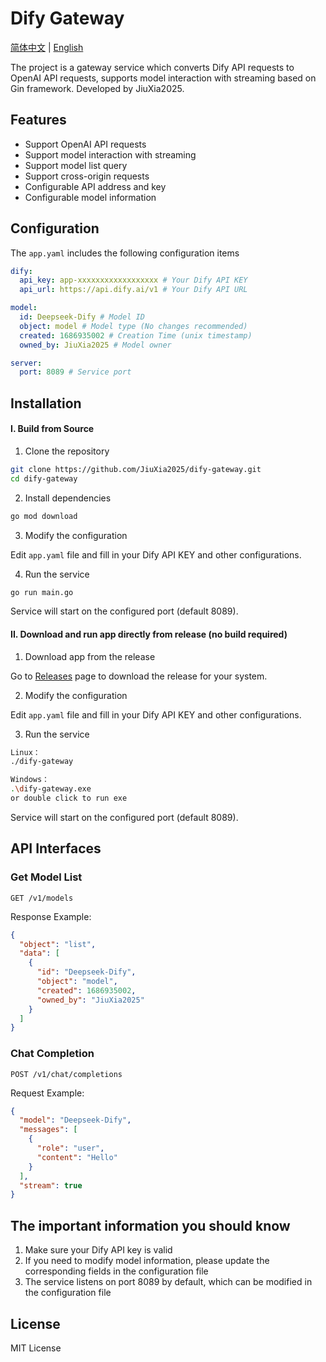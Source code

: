 # Dify Gateway

[简体中文](./readme.md) | [English](./readme-en.md)

The project is a gateway service which converts Dify API requests to OpenAI API requests, supports model interaction with streaming based on Gin framework. Developed by JiuXia2025.

## Features

- Support OpenAI API requests
- Support model interaction with streaming
- Support model list query
- Support cross-origin requests
- Configurable API address and key
- Configurable model information

## Configuration

The `app.yaml` includes the following configuration items

```yaml
dify:
  api_key: app-xxxxxxxxxxxxxxxxxx # Your Dify API KEY
  api_url: https://api.dify.ai/v1 # Your Dify API URL

model:
  id: Deepseek-Dify # Model ID
  object: model # Model type (No changes recommended)
  created: 1686935002 # Creation Time (unix timestamp)
  owned_by: JiuXia2025 # Model owner

server:
  port: 8089 # Service port
```

## Installation

#### I. Build from Source

1. Clone the repository

```bash
git clone https://github.com/JiuXia2025/dify-gateway.git
cd dify-gateway
```

2. Install dependencies

```bash
go mod download
```

3. Modify the configuration

Edit `app.yaml` file and fill in your Dify API KEY and other configurations.

4. Run the service

```bash
go run main.go
```

Service will start on the configured port (default 8089).

#### II. Download and run app directly from release (no build required)

1. Download app from the release

Go to [Releases](https://github.com/JiuXia2025/dify-gateway/releases) page to download the release for your system.

2. Modify the configuration

Edit `app.yaml` file and fill in your Dify API KEY and other configurations.

3. Run the service

```bash
Linux：
./dify-gateway

Windows：
.\dify-gateway.exe
or double click to run exe
```

Service will start on the configured port (default 8089).

## API Interfaces

### Get Model List

```
GET /v1/models
```

Response Example:

```json
{
  "object": "list",
  "data": [
    {
      "id": "Deepseek-Dify",
      "object": "model",
      "created": 1686935002,
      "owned_by": "JiuXia2025"
    }
  ]
}
```

### Chat Completion

```
POST /v1/chat/completions
```

Request Example:

```json
{
  "model": "Deepseek-Dify",
  "messages": [
    {
      "role": "user",
      "content": "Hello"
    }
  ],
  "stream": true
}
```

## The important information you should know

1. Make sure your Dify API key is valid
2. If you need to modify model information, please update the corresponding fields in the configuration file
3. The service listens on port 8089 by default, which can be modified in the configuration file

## License

MIT License
